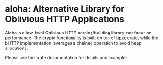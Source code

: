 # aloha: Alternative Library for Oblivious HTTP Applications

Aloha is a low-level Oblivious HTTP parsing/building library that
focus on performance. The crypto functionality is built on top of
[hpke] crate, while the bHTTP implementation leverages a chained
operation to avoid heap allocations.

Please see the crate documentation for details and examples.

[hpke]: https://github.com/rozbb/rust-hpke
